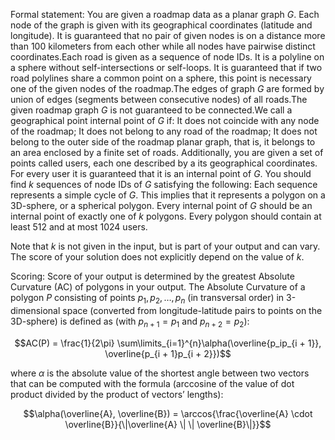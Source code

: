 Formal statement:
You are given a roadmap data as a planar graph $G$. Each node of the graph is given with its geographical coordinates (latitude and longitude). It is guaranteed that no pair of given nodes is on a distance more than 100 kilometers from each other while all nodes have pairwise distinct coordinates.Each road is given as a sequence of node IDs. It is a polyline on a sphere without self-intersections or self-loops. It is guaranteed that if two road polylines share a common point on a sphere, this point is necessary one of the given nodes of the roadmap.The edges of graph $G$ are formed by union of edges (segments between consecutive nodes) of all roads.The given roadmap graph $G$ is not guaranteed to be connected.We call a geographical point internal point of $G$ if:
It does not coincide with any node of the roadmap;
    It does not belong to any road of the roadmap;
    It does not belong to the outer side of the roadmap planar graph, that is, it belongs to an area enclosed by a finite set of roads.
 Additionally, you are given a set of points called users, each one described by a its geographical coordinates. For every user it is guaranteed that it is an internal point of $G$. You should find $k$ sequences of node IDs of $G$ satisfying the following:
 Each sequence represents a simple cycle of $G$. This implies that it represents a polygon on a 3D-sphere, or a spherical polygon.
     Every internal point of $G$ should be an internal point of exactly one of $k$ polygons.
     Every polygon should contain at least 512 and at most 1024 users.
 
	
		
Note that $k$ is not given in the input, but is part of your output and can vary. The score of your solution does not explicitly depend on the value of $k$.

Scoring:
Score of your output is determined by the greatest Absolute Curvature (AC) of polygons in your output.
The Absolute Curvature of a polygon $P$ consisting of points $p_1,p_2,…,p_n$ (in transversal order) in 3-dimensional space (converted from longitude-latitude pairs to points on the 3D-sphere) is defined as (with $p_{n+1}=p_1$ and $p_{n+2}=p_2$):

$$AC(P) = \frac{1}{2\pi} \sum\limits_{i=1}^{n}\alpha(\overline{p_ip_{i + 1}}, \overline{p_{i + 1}p_{i + 2}})$$

where $\alpha$ is the absolute value of the shortest angle between two vectors that can be computed with the formula (arccosine of the value of dot product divided by the product of vectors’ lengths):

$$\alpha(\overline{A}, \overline{B}) = \arccos{\frac{\overline{A} \cdot \overline{B}}{\|\overline{A} \| \| \overline{B}\|}}$$
